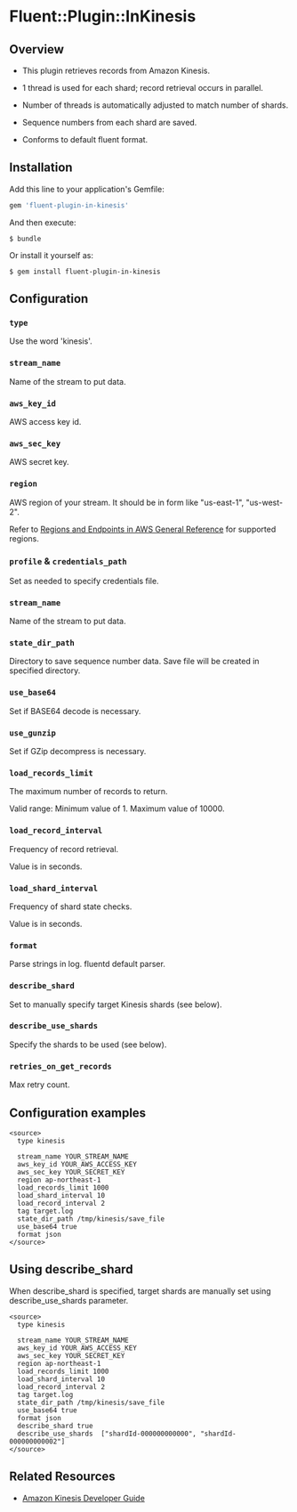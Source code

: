 # Fluent::Plugin::InKinesis

## Overview

* This plugin retrieves records from Amazon Kinesis.

* 1 thread is used for each shard; record retrieval occurs in parallel.

* Number of threads is automatically adjusted to match number of shards.

* Sequence numbers from each shard are saved.

* Conforms to default fluent format.

## Installation

Add this line to your application's Gemfile:

```ruby
gem 'fluent-plugin-in-kinesis'
```

And then execute:

    $ bundle

Or install it yourself as:

    $ gem install fluent-plugin-in-kinesis


## Configuration

### `type`

Use the word 'kinesis'.

### `stream_name`

Name of the stream to put data.
 
### `aws_key_id`

AWS access key id.
 
### `aws_sec_key`

AWS secret key.
     
### `region`

AWS region of your stream.
It should be in form like "us-east-1", "us-west-2".
  
Refer to [Regions and Endpoints in AWS General Reference](http://docs.aws.amazon.com/general/latest/gr/rande.html#ak_region) for supported regions.

### `profile` & `credentials_path`

Set as needed to specify credentials file.
  
### `stream_name`

Name of the stream to put data.
 
### `state_dir_path`

Directory to save sequence number data.
Save file will be created in specified directory.
  
### `use_base64`

Set if BASE64 decode is necessary.
 
### `use_gunzip`

Set if GZip decompress is necessary.

### `load_records_limit`

The maximum number of records to return. 
  
Valid range: Minimum value of 1. Maximum value of 10000.
 
### `load_record_interval`

Frequency of record retrieval.
  
Value is in seconds.
 
### `load_shard_interval`

Frequency of shard state checks.
  
Value is in seconds.
  
### `format`

Parse strings in log.
fluentd default parser.
  
### `describe_shard`

Set to manually specify target Kinesis shards (see below). 
   
### `describe_use_shards`

Specify the shards to be used (see below).
 
### `retries_on_get_records`
Max retry count.


## Configuration examples

```
<source>
  type kinesis

  stream_name YOUR_STREAM_NAME
  aws_key_id YOUR_AWS_ACCESS_KEY
  aws_sec_key YOUR_SECRET_KEY
  region ap-northeast-1
  load_records_limit 1000
  load_shard_interval 10
  load_record_interval 2
  tag target.log
  state_dir_path /tmp/kinesis/save_file
  use_base64 true
  format json
</source>
```
    
## Using describe_shard

When describe_shard is specified, target shards are manually set using describe_use_shards parameter.

```
<source>
  type kinesis
  
  stream_name YOUR_STREAM_NAME
  aws_key_id YOUR_AWS_ACCESS_KEY
  aws_sec_key YOUR_SECRET_KEY
  region ap-northeast-1
  load_records_limit 1000
  load_shard_interval 10
  load_record_interval 2
  tag target.log
  state_dir_path /tmp/kinesis/save_file
  use_base64 true
  format json
  describe_shard true
  describe_use_shards  ["shardId-000000000000", "shardId-000000000002"]
</source>
```
    
## Related Resources

* [Amazon Kinesis Developer Guide](http://docs.aws.amazon.com/kinesis/latest/dev/introduction.html)      
